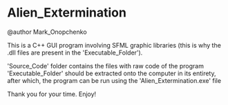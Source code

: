 # Alien_Extermination
@author Mark_Onopchenko

This is a C++ GUI program involving SFML graphic libraries (this is why the .dll files are present in the 'Executable_Folder').

'Source_Code' folder contains the files with raw code of the program
'Executable_Folder' should be extracted onto the computer in its entirety, after which, the program can be run using the 'Alien_Extermination.exe' file

Thank you for your time.
Enjoy!

